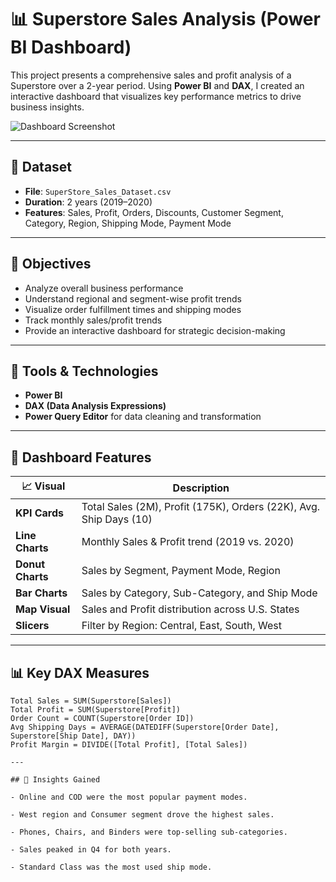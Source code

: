 # 📊 Superstore Sales Analysis (Power BI Dashboard)

This project presents a comprehensive sales and profit analysis of a Superstore over a 2-year period. Using **Power BI** and **DAX**, I created an interactive dashboard that visualizes key performance metrics to drive business insights.

![Dashboard Screenshot](./assets/dashboard.png) 

---

## 📁 Dataset

- **File**: `SuperStore_Sales_Dataset.csv`
- **Duration**: 2 years (2019–2020)
- **Features**: Sales, Profit, Orders, Discounts, Customer Segment, Category, Region, Shipping Mode, Payment Mode

---

## 🎯 Objectives

- Analyze overall business performance
- Understand regional and segment-wise profit trends
- Visualize order fulfillment times and shipping modes
- Track monthly sales/profit trends
- Provide an interactive dashboard for strategic decision-making

---

## 🧰 Tools & Technologies

- **Power BI**
- **DAX (Data Analysis Expressions)**
- **Power Query Editor** for data cleaning and transformation

---

## 📌 Dashboard Features

| 📈 Visual | Description |
|----------|-------------|
| **KPI Cards** | Total Sales (2M), Profit (175K), Orders (22K), Avg. Ship Days (10) |
| **Line Charts** | Monthly Sales & Profit trend (2019 vs. 2020) |
| **Donut Charts** | Sales by Segment, Payment Mode, Region |
| **Bar Charts** | Sales by Category, Sub-Category, and Ship Mode |
| **Map Visual** | Sales and Profit distribution across U.S. States |
| **Slicers** | Filter by Region: Central, East, South, West |

---

## 📊 Key DAX Measures

``` DAX
Total Sales = SUM(Superstore[Sales])
Total Profit = SUM(Superstore[Profit])
Order Count = COUNT(Superstore[Order ID])
Avg Shipping Days = AVERAGE(DATEDIFF(Superstore[Order Date], Superstore[Ship Date], DAY))
Profit Margin = DIVIDE([Total Profit], [Total Sales])

--- 

## 📝 Insights Gained

- Online and COD were the most popular payment modes.

- West region and Consumer segment drove the highest sales.

- Phones, Chairs, and Binders were top-selling sub-categories.

- Sales peaked in Q4 for both years.

- Standard Class was the most used ship mode.
